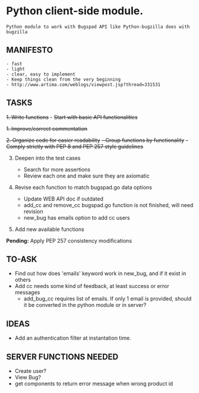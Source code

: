 Python client-side module.
==========================

    Python module to work with Bugspad API like Python-bugzilla does with bugzilla


MANIFESTO
---------

    - fast
    - light
    - clear, easy to implement
    - Keep things clean from the very beginning
    - http://www.artima.com/weblogs/viewpost.jsp?thread=331531

TASKS
-----

~~1. Write functions~~
    - ~~Start with basic API functionalities~~

~~1. Improve/correct commentation~~

~~2. Organize code for easier readability~~
   ~~- Group functions by functionality~~
   ~~- Comply strictly with PEP 8 and PEP 257 style guidelines~~

3. Deepen into the test cases
    - Search for more assertions
    - Review each one and make sure they are axiomatic

4. Revise each function to match bugspad.go data options
    - Update WEB API doc if outdated
    - add_cc and remove_cc bugspad.go function is not finished, will need
      revision
    - new_bug has emails option to add cc users

5. Add new available functions

**Pending:** Apply PEP 257 consistency modifications

TO-ASK
------

- Find out how does 'emails' keyword work in new_bug, and if it exist in others
- Add cc needs some kind of feedback, at least success or error messages
    - add_bug_cc requires list of emails. If only 1 email is provided, should
      it be converted in the python module or in server?

IDEAS
-----

- Add an authentication filter at instantation time.

SERVER FUNCTIONS NEEDED
-----------------------

- Create user?
- View Bug?
- get components to return error message when wrong product id
